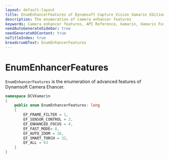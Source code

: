 ```yaml
---
layout: default-layout
title: EnumEnhancerFeatures of Dynamsoft Capture Vision Xamarin Edition
description: The enumeration of camera enhancer features
keywords: Camera enhancer features, API Reference, Xamarin, Xamarin Forms
needAutoGenerateSidebar: true
needGenerateH3Content: true
noTitleIndex: true
breadcrumbText: EnumEnhancerFeatures
---
```


# EnumEnhancerFeatures

`EnumEnhancerFeatures` is the enumeration of advanced features of Dynamsoft Camera Ehancer.

```c#
namespace DCVXamarin
{
    public enum EnumEnhancerFeatures: long
    {
        EF_FRAME_FILTER = 1,
        EF_SENSOR_CONTROL = 2,
        EF_ENHANCED_FOCUS = 4,
        EF_FAST_MODE= 8,
        EF_AUTO_ZOOM = 16,
        EF_SMART_TORCH = 32,
        EF_ALL = 63
    }
}
```
